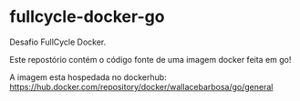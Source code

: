 # fullcycle-docker-go
Desafio FullCycle Docker.

Este repostório contém o código fonte de uma imagem docker feita em go!

A imagem esta hospedada no dockerhub: 
https://hub.docker.com/repository/docker/wallacebarbosa/go/general

